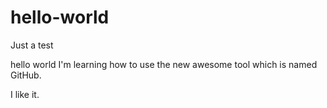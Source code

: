 # hello-world
Just a test

hello world
I'm learning how to use the new awesome tool which is named GitHub.

I like it.
